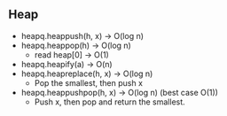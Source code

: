 ## Heap
- heapq.heappush(h, x) → O(log n)
- heapq.heappop(h) → O(log n)
    - read heap[0] → O(1)
- heapq.heapify(a) → O(n)
- heapq.heapreplace(h, x) → O(log n) 
    - Pop the smallest, then push x
- heapq.heappushpop(h, x) → O(log n) (best case O(1))
    - Push x, then pop and return the smallest.